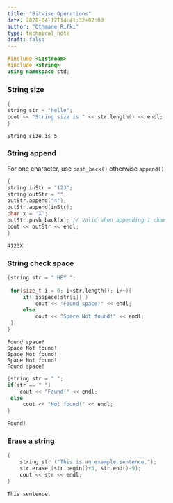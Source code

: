 ```yaml
---
title: "Bitwise Operations"
date: 2020-04-12T14:41:32+02:00
author: "Othmane Rifki"
type: technical_note
draft: false
---
```


```c++
#include <iostream>
#include <string>
using namespace std;
```

### String size


```c++
{
string str = "hello";
cout << "String size is " << str.length() << endl;
}
```

    String size is 5


### String append

For one character, use `pash_back()` otherwise `append()`


```c++
{
string inStr = "123"; 
string outStr = ""; 
outStr.append("4"); 
outStr.append(inStr);
char x = 'X';
outStr.push_back(x); // Valid when appending 1 char
cout << outStr << endl;
}
```

    4123X


### String check space


```c++
{string str = " HEY ";
 
 for(size_t i = 0; i<str.length(); i++){
     if( isspace(str[i]) )
         cout << "Found space!" << endl;
     else
         cout << "Space Not found!" << endl;
 }
}
```

    Found space!
    Space Not found!
    Space Not found!
    Space Not found!
    Found space!



```c++
{string str = " ";
if(str == " ")
    cout << "Found!" << endl;
 else
     cout << "Not found!" << endl;
}
```

    Found!


### Erase a string


```c++
{
    string str ("This is an example sentence.");
    str.erase (str.begin()+5, str.end()-9);
    cout << str << endl;
}
```

    This sentence.



```c++

```
